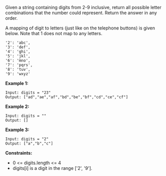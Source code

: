 Given a string containing digits from 2-9 inclusive, return all possible letter combinations that the number could represent. Return the answer in any order.

A mapping of digit to letters (just like on the telephone buttons) is given below. Note that 1 does not map to any letters.



 ```
'2': 'abc',
'3': 'def',
'4': 'ghi',
'5': 'jkl',
'6': 'mno',
'7': 'pqrs',
'8': 'tuv',
'9': 'wxyz'
```


**Example 1:**
```
Input: digits = "23"
Output: ["ad","ae","af","bd","be","bf","cd","ce","cf"]
```
**Example 2:**
```
Input: digits = ""
Output: []
```
**Example 3:**
```
Input: digits = "2"
Output: ["a","b","c"]
 ```

**Constraints:**

- 0 <= digits.length <= 4
- digits[i] is a digit in the range ['2', '9'].
